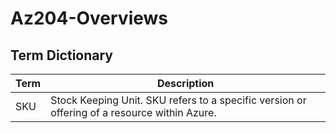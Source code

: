 # Az204-Overviews

## Term Dictionary

| Term | Description |
| --- | --- |
| SKU | Stock Keeping Unit. SKU refers to a specific version or offering of a resource within Azure. |